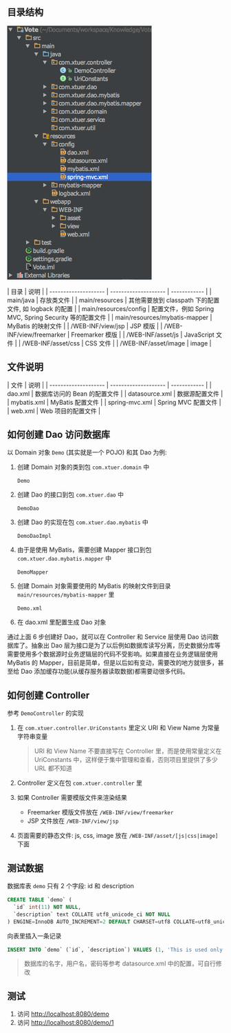 ## 目录结构

![](image/Project-Structure.png)

| 目录                  | 说明                  |
| -------------------- | -------------------- | ------------ |
| main/java            | 存放类文件             |
| main/resources       | 其他需要放到 classpath 下的配置文件, 如 logback 的配置 |
| main/resources/config | 配置文件，例如 Spring MVC, Spring Security 等的配置文件 |
| main/resources/mybatis-mapper | MyBatis 的映射文件 |
| /WEB-INF/view/jsp    | JSP 模版              |
| /WEB-INF/view/freemarker | Freemarker 模版       |
| /WEB-INF/asset/js    | JavaScript 文件       |
| /WEB-INF/asset/css   | CSS 文件              |
| /WEB-INF/asset/image | image                |

## 文件说明
| 文件                  | 说明                  |
| -------------------- | -------------------- | ------------ |
| dao.xml              | 数据库访问的 Bean 的配置文件 |
| datasource.xml       | 数据源配置文件          |
| mybatis.xml          | MyBatis 配置文件       |
| spring-mvc.xml       | Spring MVC 配置文件    |
| web.xml              | Web 项目的配置文件      |

## 如何创建 Dao 访问数据库
以 Domain 对象 `Demo` (其实就是一个 POJO) 和其 Dao 为例:

1. 创建 Domain 对象的类到包 `com.xtuer.domain` 中

    ```
    Demo
    ```
2. 创建 Dao 的接口到包 `com.xtuer.dao` 中

    ```
    DemoDao
    ```
3. 创建 Dao 的实现在包 `com.xtuer.dao.mybatis` 中

    ```
    DemoDaoImpl
    ```
4. 由于是使用 MyBatis，需要创建 Mapper 接口到包 `com.xtuer.dao.mybatis.mapper` 中

    ```
    DemoMapper
    ```
5. 创建 Domain 对象需要使用的 MyBatis 的映射文件到目录 `main/resources/mybatis-mapper` 里

    ```
    Demo.xml
    ```
6. 在 dao.xml 里配置生成 Dao 对象

通过上面 6 步创建好 Dao，就可以在 Controller 和 Service 层使用 Dao 访问数据库了。抽象出 Dao 层为接口是为了以后例如数据库读写分离，历史数据分库等需要使用多个数据源时业务逻辑层的代码不受影响。如果直接在业务逻辑层使用 MyBatis 的 Mapper，目前是简单，但是以后如有变动，需要改的地方就很多，甚至给 Dao 添加缓存功能(从缓存服务器读取数据)都需要动很多代码。

## 如何创建 Controller
参考 `DemoController` 的实现

1. 在 `com.xtuer.controller.UriConstants` 里定义 URI 和 View Name 为常量字符串变量

    > URI 和 View Name 不要直接写在 Controller 里，而是使用常量定义在 UriConstants 中，这样便于集中管理和查看，否则项目里提供了多少 URL 都不知道
2. Controller 定义在包 `com.xtuer.controller` 里
3. 如果 Controller 需要模版文件来渲染结果

    * Freemarker 模版文件放在 `/WEB-INF/view/freemarker`
    * JSP 文件放在 `/WEB-INF/view/jsp`
4. 页面需要的静态文件: js, css, image 放在 `/WEB-INF/asset/[js|css|image]` 下面

## 测试数据
数据库表 `demo` 只有 2 个字段: id 和 description

```sql
CREATE TABLE `demo` (
  `id` int(11) NOT NULL,
  `description` text COLLATE utf8_unicode_ci NOT NULL
) ENGINE=InnoDB AUTO_INCREMENT=2 DEFAULT CHARSET=utf8 COLLATE=utf8_unicode_ci;
```

向表里插入一条记录

```sql
INSERT INTO `demo` (`id`, `description`) VALUES (1, 'This is used only for demonstration!');
```

> 数据库的名字，用户名，密码等参考 datasource.xml 中的配置，可自行修改

## 测试
1. 访问 <http://localhost:8080/demo>
2. 访问 <http://localhost:8080/demo/1>


